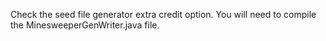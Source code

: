 Check the seed file generator extra credit option. You will need to compile the MinesweeperGenWriter.java file.